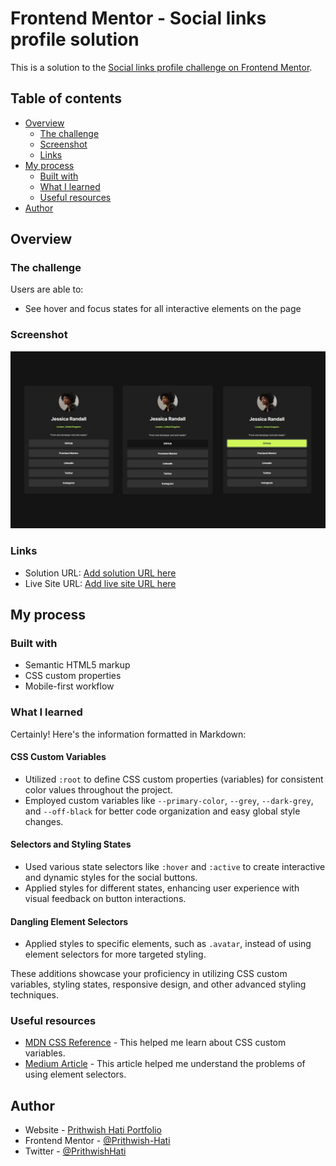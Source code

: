# Frontend Mentor - Social links profile solution

This is a solution to the [Social links profile challenge on Frontend Mentor](https://www.frontendmentor.io/challenges/social-links-profile-UG32l9m6dQ).

## Table of contents

- [Overview](#overview)
  - [The challenge](#the-challenge)
  - [Screenshot](#screenshot)
  - [Links](#links)
- [My process](#my-process)
  - [Built with](#built-with)
  - [What I learned](#what-i-learned)
  - [Useful resources](#useful-resources)
- [Author](#author)

## Overview

### The challenge

Users are able to:

- See hover and focus states for all interactive elements on the page

### Screenshot

![](./screenshot.jpg)

### Links

- Solution URL: [Add solution URL here](https://your-solution-url.com)
- Live Site URL: [Add live site URL here](https://your-live-site-url.com)

## My process

### Built with

- Semantic HTML5 markup
- CSS custom properties
- Mobile-first workflow

### What I learned

Certainly! Here's the information formatted in Markdown:

#### CSS Custom Variables

- Utilized `:root` to define CSS custom properties (variables) for consistent color values throughout the project.
- Employed custom variables like `--primary-color`, `--grey`, `--dark-grey`, and `--off-black` for better code organization and easy global style changes.

#### Selectors and Styling States

- Used various state selectors like `:hover` and `:active` to create interactive and dynamic styles for the social buttons.
- Applied styles for different states, enhancing user experience with visual feedback on button interactions.

#### Dangling Element Selectors

- Applied styles to specific elements, such as `.avatar`, instead of using element selectors for more targeted styling.

These additions showcase your proficiency in utilizing CSS custom variables, styling states, responsive design, and other advanced styling techniques.

### Useful resources

- [MDN CSS Reference](https://developer.mozilla.org/en-US/docs/Web/css/reference) - This helped me learn about CSS custom variables.
- [Medium Article](https://medium.com/@reemtos/dangling-element-selectors-in-css-and-why-you-should-avoid-them-171f6cd989b1#:~:text=Type%20selectors%20are%20usually%20reserved,usually%20considered%20%E2%80%9Cbad%20practice%E2%80%9D) - This article helped me understand the problems of using element selectors.

## Author

- Website - [Prithwish Hati Portfolio](https://www.prithwish.vercel.app)
- Frontend Mentor - [@Prithwish-Hati](https://www.frontendmentor.io/profile/prithwish-hati)
- Twitter - [@PrithwishHati](https://www.twitter.com/PrithwishHati)
